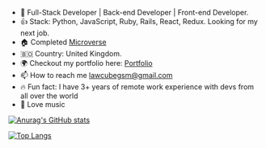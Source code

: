 
- 👀 Full-Stack Developer | Back-end Developer | Front-end Developer. 
- :+1: Stack: Python, JavaScript, Ruby, Rails, React, Redux. Looking for my next job.
- :house: Completed [Microverse](https://www.microverse.org/?grsf=t0fr55) 
- :bolivia: Country: United Kingdom.
- :earth_africa: Checkout my portfolio here: [Portfolio](https://porfolio-v2-sf9s-kusilaw.vercel.app/)
- 📫 How to reach me lawcubegsm@gmail.com
- 🔥 Fun fact: I have 3+ years of remote work experience with devs from all over the world
- 🎵 Love music 


[![Anurag's GitHub stats](https://github-readme-stats.vercel.app/api?username=kusiLaw&count_private=true&show_icons=true&theme=dracula)](https://github.com/anuraghazra/github-readme-stats)

[![Top Langs](https://github-readme-stats.vercel.app/api/top-langs/?username=kusiLaw&count_private=true&langs_count=8)](https://github.com/anuraghazra/github-readme-stats)

